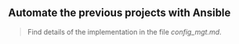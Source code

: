 ## Automate the previous projects with Ansible

> Find details of the implementation in the file *config_mgt.md*.    
   
          
            
      
